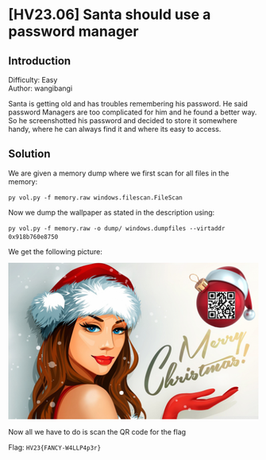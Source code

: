 # [HV23.06] Santa should use a password manager

## Introduction

Difficulty: Easy<br>
Author: wangibangi

Santa is getting old and has troubles remembering his password. He said password Managers are too complicated for him and he found a better way. So he screenshotted his password and decided to store it somewhere handy, where he can always find it and where its easy to access.

## Solution

We are given a memory dump where we first scan for all files in the memory:

`py vol.py -f memory.raw windows.filescan.FileScan` 

Now we dump the wallpaper as stated in the description using:

`py vol.py -f memory.raw -o dump/ windows.dumpfiles ‑‑virtaddr 0x918b760e8750`

We get the following picture:

![Fancy Wallpaper](wallpaper.png)

Now all we have to do is scan the QR code for the flag

Flag: `HV23{FANCY-W4LLP4p3r}`
